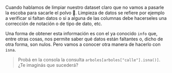 Cuando hablamos de limpiar nuestro dataset claro que no vamos a pasarle la escoba para sacarle el polvo 🧹. Limpieza de datos se refiere por ejemplo a verificar si faltan datos o si a alguna de las columnas debe hacerseles una corrección de notación o de tipo de dato, etc.

Una forma de obtener esta información es con el ya conocido `info` que, entre otras cosas, nos permite saber qué datos están faltantes o, dicho de otra forma, son nulos. Pero vamos a conocer otra manera de hacerlo con `isna`. 

> Probá en la consola la consulta `arboles[arboles["calle"].isna()]`. ¿Te imaginás que sucederá? 
